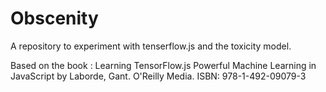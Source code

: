 # Obscenity
A repository to experiment with tenserflow.js and the toxicity model.

Based on the book : Learning TensorFlow.js Powerful Machine Learning in JavaScript by Laborde, Gant. O'Reilly Media. ISBN: 978-1-492-09079-3




